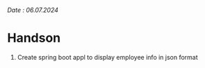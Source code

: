 
*Date : 06.07.2024*

# Handson

1.	Create spring boot appl to display employee info in json format 



